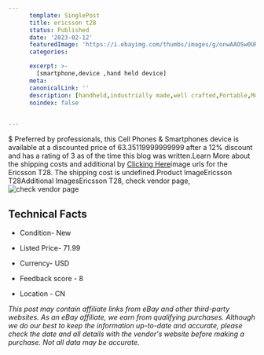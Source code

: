```yaml
---
      template: SinglePost
      title: ericsson t28
      status: Published
      date: '2023-02-12'
      featuredImage: 'https://i.ebayimg.com/thumbs/images/g/onwAAOSw0URi8g9q/s-l225.jpg'
      categories: 

      excerpt: >-
        [smartphone,device ,hand held device]
      meta:
      canonicalLink: ''
      description: [handheld,industrially made,well crafted,Portable,Mobile,Compact,Convenient,Lightweight,Maneuverable,Man-portable,Miniature,Carriable,Hand-held,Light,Holdable,Transportable,Mobile device,Pocket-sized,On-the-go,Wireless,Cordless,Compact size,Convenient size, smartphone,device ,hand held device]
      noindex: false

        
---
```

$
    Preferred by professionals, this Cell Phones & Smartphones device is available at a discounted price of 63.35119999999999 after a 12% discount and has a rating of 3 as of the time this blog was written.Learn More about the shipping costs and additional by [Clicking Here](https://www.ebay.com/itm/354213840249?hash=item5278ca4579%3Ag%3AonwAAOSw0URi8g9q&mkevt=1&mkcid=1&mkrid=711-53200-19255-0&campid=%253CePNCampaignId%253E&customid=%253CreferenceId%253E&toolid=10049)image urls for the Ericsson T28. The shipping cost is undefined.Product ImageEricsson T28Additional ImagesEricsson T28, check vendor page, ![check vendor page](https://origin-galleryplus.ebayimg.com/ws/web/354213840249_2_0_1/225x225.jpg,https://origin-galleryplus.ebayimg.com/ws/web/354213840249_3_0_1/225x225.jpg,https://origin-galleryplus.ebayimg.com/ws/web/354213840249_4_0_1/225x225.jpg,https://origin-galleryplus.ebayimg.com/ws/web/354213840249_5_0_1/225x225.jpg,https://origin-galleryplus.ebayimg.com/ws/web/354213840249_6_0_1/225x225.jpg,https://origin-galleryplus.ebayimg.com/ws/web/354213840249_7_0_1/225x225.jpg,https://origin-galleryplus.ebayimg.com/ws/web/354213840249_8_0_1/225x225.jpg,https://origin-galleryplus.ebayimg.com/ws/web/354213840249_9_0_1/225x225.jpg,https://origin-galleryplus.ebayimg.com/ws/web/354213840249_10_0_1/225x225.jpg,https://origin-galleryplus.ebayimg.com/ws/web/354213840249_11_0_1/225x225.jpg,https://origin-galleryplus.ebayimg.com/ws/web/354213840249_12_0_1/225x225.jpg)
    
    

 ## Technical Facts 



     
      

 - Condition- New 


      

 - Listed Price- 71.99 


      

 - Currency- USD 


      

 - Feedback score - 8 


      

 - Location - CN 


      
      

 *_This post may contain affiliate links from eBay and other third-party websites. As an eBay affiliate, we earn from qualifying purchases. Although we do our best to keep the information up-to-date and accurate, please check the date and all details with the vendor's website before making a purchase. Not all data may be accurate._*



    
    
    
    
    